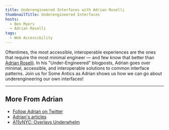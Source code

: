 ```yaml
---
title: Underengineered Interfaces with Adrian Roselli
thumbnailTitle: Underengineered Interfaces
hosts:
  - Ben Myers
  - Adrian Roselli
tags:
  - Web Accessibility
---
```


Oftentimes, the most accessible, interoperable experiences are the ones that require the most minimal engineer — and few know that better than [Adrian Roselli](https://twitter.com/aardrian). In his "Under-Engineered" blogposts, Adrian goes over minimal, accessible, and interoperable solutions to common interface patterns. Join us for Some Antics as Adrian shows us how we can go about underengineering our own interfaces!

---

## More From Adrian

- [Follow Adrian on Twitter](https://twitter.com/aardrian)
- [Adrian's articles](https://adrianroselli.com)
- [A11yNYC: Overlays Underwhelm](https://www.youtube.com/watch?v=Jfn8LFc-eGA)
